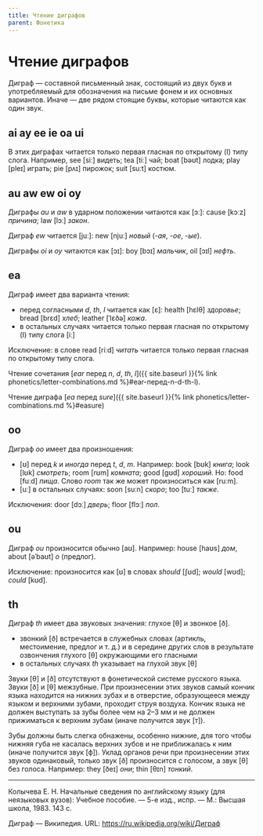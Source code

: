 ```yaml
---
title: Чтение диграфов
parent: Фонетика
---
```


# Чтение диграфов

Диграф — составной письменный знак, состоящий из двух букв и
употребляемый для обозначения на письме фонем и их основных вариантов.
Иначе — две рядом стоящие буквы, которые читаются как один звук.


## ai ay ee ie oa ui

В этих диграфах читается только первая гласная по открытому (I) типу
слога. Например, see [siː] видеть; tea [tiː] чай; boat [bəʊt] лодка;
play [pleɪ] играть; pie [pʌɪ] пирожок; suit [suːt] костюм.

## au aw ew oi oy

Диграфы *au* и *aw* в ударном положении читаются как [ɔː]: cause
[kɔːz] *причина*; law [lɔː] *закон*.

Диграф *ew* читается [juː]: new [njuː] *новый* (*-ая*, *-ое*, *-ые*).

Диграфы *oi* и *oy* читаются как [ɔɪ]: boy [bɔɪ] *мальчик*, оil [ɔɪl]
*нефть*.


## ea

Диграф имеет два варианта чтения:
- перед согласными *d*, *th*, *l* читается как [ɛ]: health [hɛlθ]
  *здоровье*; bread [brɛd] *хлеб*; leather [ˈlɛðə] *кожа*.
- в остальных случаях читается только первая гласная по открытому (I)
  типу слога [iː]

Исключение: в слове read [riːd] *читать* читается только первая
гласная по открытому типу слога.

Чтение сочетания [*ear* перед *n*, *d*, *th*, *l*]({{ site.baseurl }}{% link phonetics/letter-combinations.md %}#ear-перед-n-d-th-l).

Чтение диграфа [*ea* перед *sure*]({{ site.baseurl }}{% link phonetics/letter-combinations.md %}#easure)

## oo

Диграф *оо* имеет два произношения:
- [ʊ] перед *k* и *иногда* перед *t*, *d*, *m*.  Например: book [bʊk]
  *книга*; look [lʊk] *смотреть*; room [rʊm] *комната*; good [ɡʊd]
  *хороший*. Но: food [fuːd] *пища*.  Слово *room* так же может
  произноситься как [ruːm].
- [uː] в остальных случаях: soon [suːn] *скоро*; too [tuː] *также*.

Исключения: door [dɔː] *дверь*; floor [flɔː] *пол*.


## ou

Диграф *ou* произносится обычно [aʊ]. Например: house [haʊs] *дом*,
about [əˈbaʊt] *о* (предлог).

Исключение: произносится как [ʊ] в словах *should* [ʃʊd]; *would*
[wʊd]; *could* [kʊd].


## th

Диграф *th* имеет два звуковых значения: глухое [θ] и
звонкое [ð].
- звонкий [ð] встречается в служебных словах (артикль, местоимение,
  предлог и т. д.) и в середине других слов в результате озвончения
  глухого [θ] окружающими его гласными
- в остальных случаях *th* указывает на глухой звук [θ]

Звуки [θ] и [ð] отсутствуют в фонетической системе русского языка.
Звуки [ð] и [θ] межзубные.  При произнесении этих звуков самый кончик
языка находится на нижних зубах и в отверстие, образующееся между
языком и верхними зубами, проходит струя воздуха.  Кончик языка не
должен выступать за зубы более чем на 2–3 мм и не должен прижиматься к
верхним зубам (иначе получится звук [т]).

Зубы должны быть слегка обнажены, особенно нижние, для того чтобы
нижняя губа не касалась верхних зубов и не приближалась к ним (иначе
получится звук [ф]).  Уклад органов речи при произнесении этих звуков
одинаковый, только звук [ð] произносится с голосом, а звук [θ] без
голоса.  Например: they [ðeɪ] *они*; thin [θɪn] *тонкий*.


---

Колычева Е. Н.  Начальные сведения по английскому языку (для
неязыковых вузов): Учебное пособие. — 5-е изд., испр. — М.: Высшая
школа, 1983. 143 с.

Диграф — Википедия.  URL: <https://ru.wikipedia.org/wiki/Диграф>
